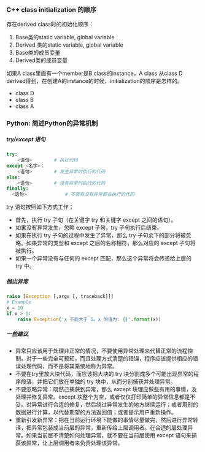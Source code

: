 ### C++ class initialization 的顺序



存在derived class时的初始化顺序：

1. Base类的static variable, global variable
2. Derived 类的static variable, global variable
3. Base类的成员变量
4. Derived类的成员变量



如果A class里面有一个member是B class的instance，A class 从class D derived得到，在创建A的instance的时候，initialization的顺序是怎样的。

- class D
- class B
- class A





### Python: 简述Python的异常机制

##### try/except 语句

```python
try:
	<语句>        # 执行代码
except <名字>：
	<语句>        # 发生异常时执行的代码
else:
	<语句>        # 没有异常时执行的代码
finally:
  <语句>				# 不管有没有异常都会执行的代码
```

try 语句按照如下方式工作；

- 首先，执行 try 子句（在关键字 try 和关键字 except 之间的语句）。
- 如果没有异常发生，忽略 except 子句，try 子句执行后结束。
- 如果在执行 try 子句的过程中发生了异常，那么 try 子句余下的部分将被忽略。如果异常的类型和 except 之后的名称相符，那么对应的 except 子句将被执行。
- 如果一个异常没有与任何的 except 匹配，那么这个异常将会传递给上层的 try 中。



##### 抛出异常

```python
raise [Exception [,args [, traceback]]]
# Example
x = 10
if x > 5:
    raise Exception('x 不能大于 5。x 的值为: {}'.format(x))
```





##### 一些建议

- 异常只应该用于处理非正常的情况，不要使用异常处理来代替正常的流程控制。对于一些完全可预知，而且处理方式清楚的错误，程序应该提供相应的错误处理代码，而不是将其笼统地称为异常。
- 不要在try里放大块代码，而应该把大块的 try 块分割成多个可能出现异常的程序段落，并把它们放在单独的 try 块中，从而分别捕获并处理异常。
- 不要忽略异常：既然己捕获到异常，那么 except 块理应做些有用的事情，及处理并修复异常。except 块整个为空，或者仅仅打印简单的异常信息都是不妥。对异常进行合适的修复，然后绕过异常发生的地方继续运行；或者用别的数据进行计算，以代替期望的方法返回值；或者提示用户重新操作。
- 重新引发新异常：把在当前运行环境下能做的事情尽量做完，然后进行异常转译，把异常包装成当前层的异常，重新传给上层调用者。在合适的层处理异常。如果当前层不清楚如何处理异常，就不要在当前层使用 except 语句来捕获该异常，让上层调用者来负责处理该异常。
